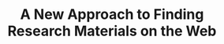 ---
layout: report
pub_date: 2000-07-01
title: "A New Approach to Finding Research Materials on the Web"
authors: 
    - Caplan, Priscilla
redirect_to: https://old.diglib.org/architectures/vision.htm
org: DLF
seo:
  type: Report
description: ""
---